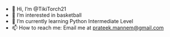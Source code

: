 - 👋 Hi, I’m @TikiTorch21
- 👀 I’m interested in basketball
- 🌱 I’m currently learning Python Intermediate Level
- 📫 How to reach me: Email me at prateek.mannem@gmail.com

<!---
TikiTorch21/TikiTorch21 is a ✨ special ✨ repository because its `README.md` (this file) appears on your GitHub profile.
You can click the Preview link to take a look at your changes.
--->
